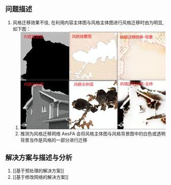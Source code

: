 
## 问题描述

1. 风格迁移效果不佳, 在利用内容主体图与风格主体图进行风格迁移时由为明显, 如下图：
	1. ![](https://raw.githubusercontent.com/Nekasu/Blog_pics/main/20240612095538.png)
	2. 推测为风格迁移网络 AesFA 会将风格主体图与风格背景图中的白色或透明背景当作是风格的一部分进行迁移

## 解决方案与描述与分析

1. [[基于预处理的解决方案]]
2. [[基于修改网络的解决方案]]

